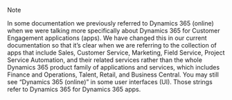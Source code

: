 > [!NOTE]
> In some documentation we previously referred to Dynamics 365 (online) when we were talking more specifically about Dynamics 365 for Customer Engagement applications (apps). We have changed this in our current documentation so that it’s clear when we are referring to the collection of apps that include Sales, Customer Service, Marketing, Field Service, Project Service Automation, and their related services rather than the whole Dynamics 365 product family of applications and services, which includes Finance and Operations, Talent, Retail, and Business Central. You may still see “Dynamics 365 (online)” in some user interfaces (UI). Those strings refer to Dynamics 365 for Dynamics 365 apps.